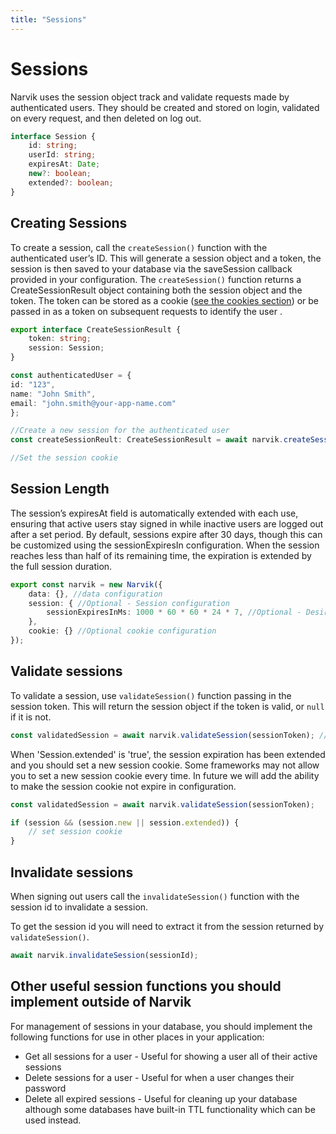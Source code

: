 ```yaml
---
title: "Sessions"
---
```


# Sessions
Narvik uses the session object track and validate requests made by authenticated users. They should be created and stored on login, validated on every request, and then deleted on log out.

```ts
interface Session {
    id: string;
    userId: string;
    expiresAt: Date;
    new?: boolean;
    extended?: boolean;
}
```

## Creating Sessions

To create a session, call the `createSession()` function with the authenticated user’s ID. This will generate a session object and a token, the session is then saved to your database via the saveSession callback provided in your configuration. The `createSession()` function returns a CreateSessionResult object containing both the session object and the token. The token can be stored as a cookie ([see the cookies section](/documentation/cookies)) or be passed in as a token on subsequent requests to identify the user .
```ts
export interface CreateSessionResult {
    token: string;
    session: Session;
}

const authenticatedUser = {
id: "123",
name: "John Smith",
email: "john.smith@your-app-name.com"
};

//Create a new session for the authenticated user
const createSessionReult: CreateSessionResult = await narvik.createSession(authenticatedUser.id);

//Set the session cookie
```

## Session Length
The session’s expiresAt field is automatically extended with each use, ensuring that active users stay signed in while inactive users are logged out after a set period. By default, sessions expire after 30 days, though this can be customized using the sessionExpiresIn configuration. When the session reaches less than half of its remaining time, the expiration is extended by the full session duration.
```ts
export const narvik = new Narvik({
    data: {}, //data configuration
    session: { //Optional - Session configuration 
        sessionExpiresInMs: 1000 * 60 * 60 * 24 * 7, //Optional - Desired session length in ms. Default is 30 Days - here value is 1 week
    },
    cookie: {} //Optional cookie configuration
});
```

## Validate sessions
To validate a session, use `validateSession()` function passing in the session token. This will return the session object if the token is valid, or `null` if it is not.

```ts
const validatedSession = await narvik.validateSession(sessionToken); //Returns Session if valid or null if session is invalid
```

When 'Session.extended' is 'true', the session expiration has been extended and you should set a new session cookie.
Some frameworks may not allow you to set a new session cookie every time. In future we will add the ability to make the session cookie not expire in configuration.

```ts
const validatedSession = await narvik.validateSession(sessionToken);

if (session && (session.new || session.extended)) {
	// set session cookie
}
```

## Invalidate sessions

When signing out users call the `invalidateSession()` function with the session id to invalidate a session.

To get the session id you will need to extract it from the session returned by `validateSession()`.

```ts
await narvik.invalidateSession(sessionId);
```

## Other useful session functions you should implement outside of Narvik
For management of sessions in your database, you should implement the following functions for use in other places in your application:
- Get all sessions for a user - Useful for showing a user all of their active sessions
- Delete sessions for a user - Useful for when a user changes their password
- Delete all expired sessions - Useful for cleaning up your database although some databases have built-in TTL functionality which can be used instead.